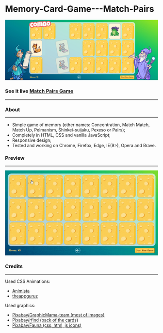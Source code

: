 # Memory-Card-Game---Match-Pairs

![](readme/screen.jpg)

### See it live [Match Pairs Game](https://danilo-89.github.io/projects/Memory-Card-Game---Match-Pairs/index.html)
-------------

### About
-------------
- Simple game of memory (other names: Concentration, Match Match, Match Up, Pelmanism, Shinkei-suijaku, Pexeso or Pairs);
- Completely in HTML, CSS and vanilla JavaScript;
- Responsive design;
- Tested and working on Chrome, Firefox, Edge, IE(9>), Opera and Brave.

### Preview
-------------
![](readme/preview.gif)

### Credits
-------------
Used CSS Animations:
- [Animista](https://animista.net/)
- [theappguruz](https://www.theappguruz.com/tag-tools/web/CSSAnimations/) 

Used graphics:
- [Pixabay/GraphicMama-team (most of images)](https://pixabay.com/users/graphicmama-team-2641041/)
- [Pixabay/rfind (back of the cards)](https://pixabay.com/vectors/cheese-cheezy-charcuterie-5202701/)
- [Pixabay/Fauna (css, html, js icons)](https://pixabay.com/illustrations/wordpress-joomla-drupal-bootstrap-3288420/)
